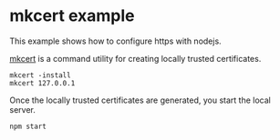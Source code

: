 # mkcert example

This example shows how to configure https with nodejs.

[mkcert](https://github.com/FiloSottile/mkcert) is a command utility for creating locally trusted certificates.

```
mkcert -install
mkcert 127.0.0.1
```

Once the locally trusted certificates are generated, you start the local server.

```
npm start
```
